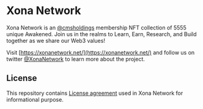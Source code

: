 # Xona Network
Xona Network is an [@cmsholdings](https://twitter.com/cmsholdings  ) membership NFT collection of 5555 unique Awakened. Join us in the realms
to Learn, Earn, Research,
and Build together as we share our Web3 values!

Visit [https://xonanetwork.net/](https://xonanetwork.net/) and follow us on twitter [@XonaNetwork](https://twitter.com/XonaNetwork) to learn more about the project.

## License
This repository contains [License agreement](https://twitter.com/XonaNetwork) used in Xona Network for informational purpose.
   
